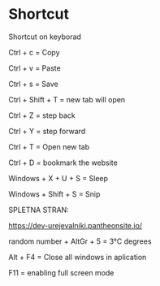 # Shortcut
Shortcut on keyborad

Ctrl + c = Copy

Ctrl + v = Paste

Ctrl + s = Save

Ctrl + Shift + T = new tab will open

Ctrl + Z = step back

Ctrl + Y = step forward

Ctrl + T = Open new tab

Ctrl + D = bookmark the website

Windows + X + U + S = Sleep

Windows + Shift + S = Snip

SPLETNA STRAN:

https://dev-urejevalniki.pantheonsite.io/

random number + AltGr + 5 = 3°C degrees

Alt + F4 = Close all windows in aplication

F11 = enabling full screen mode
